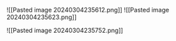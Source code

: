 ![[Pasted image 20240304235612.png]]
![[Pasted image 20240304235623.png]]

![[Pasted image 20240304235752.png]]
